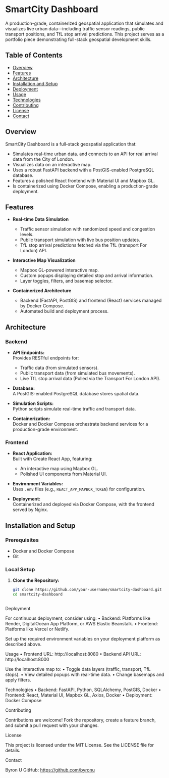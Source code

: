 # SmartCity Dashboard

A production-grade, containerized geospatial application that simulates and visualizes live urban data—including traffic sensor readings, public transport positions, and TfL stop arrival predictions. This project serves as a portfolio piece demonstrating full-stack geospatial development skills.

## Table of Contents

- [Overview](#overview)
- [Features](#features)
- [Architecture](#architecture)
- [Installation and Setup](#installation-and-setup)
- [Deployment](#deployment)
- [Usage](#usage)
- [Technologies](#technologies)
- [Contributing](#contributing)
- [License](#license)
- [Contact](#contact)

## Overview

SmartCity Dashboard is a full-stack geospatial application that:
- Simulates real-time urban data. and connects to an API for real arrival data from the City of London.
- Visualizes data on an interactive map.
- Uses a robust FastAPI backend with a PostGIS-enabled PostgreSQL database.
- Features a polished React frontend with Material UI and Mapbox GL.
- Is containerized using Docker Compose, enabling a production-grade deployment.

## Features

- **Real-time Data Simulation**  
  - Traffic sensor simulation with randomized speed and congestion levels.
  - Public transport simulation with live bus position updates.
  - TfL stop arrival predictions fetched via the TfL (transport For London) API.
  
- **Interactive Map Visualization**  
  - Mapbox GL-powered interactive map.
  - Custom popups displaying detailed stop and arrival information.
  - Layer toggles, filters, and basemap selector.
  
- **Containerized Architecture**  
  - Backend (FastAPI, PostGIS) and frontend (React) services managed by Docker Compose.
  - Automated build and deployment process.

## Architecture

### Backend

- **API Endpoints:**  
  Provides RESTful endpoints for:
  - Traffic data (from simulated sensors).
  - Public transport data (from simulated bus movements).
  - Live TfL stop arrival data (Pulled via the Transport For London API).
  
- **Database:**  
  A PostGIS-enabled PostgreSQL database stores spatial data.

- **Simulation Scripts:**  
  Python scripts simulate real-time traffic and transport data.

- **Containerization:**  
  Docker and Docker Compose orchestrate backend services for a production-grade environment.

### Frontend

- **React Application:**  
  Built with Create React App, featuring:
  - An interactive map using Mapbox GL.
  - Polished UI components from Material UI.
  
- **Environment Variables:**  
  Uses `.env` files (e.g., `REACT_APP_MAPBOX_TOKEN`) for configuration.

- **Deployment:**  
  Containerized and deployed via Docker Compose, with the frontend served by Nginx.

## Installation and Setup

### Prerequisites

- Docker and Docker Compose
- Git

### Local Setup

1. **Clone the Repository:**

   ```bash
   git clone https://github.com/your-username/smartcity-dashboard.git
   cd smartcity-dashboard



Deployment

For continuous deployment, consider using:
	•	Backend: Platforms like Render, DigitalOcean App Platform, or AWS Elastic Beanstalk.
	•	Frontend: Platforms like Vercel or Netlify.

Set up the required environment variables on your deployment platform as described above.

Usage
	•	Frontend URL: http://localhost:8080
	•	Backend API URL: http://localhost:8000

Use the interactive map to:
	•	Toggle data layers (traffic, transport, TfL stops).
	•	View detailed popups with real-time data.
	•	Change basemaps and apply filters.

Technologies
	•	Backend: FastAPI, Python, SQLAlchemy, PostGIS, Docker
	•	Frontend: React, Material UI, Mapbox GL, Axios, Docker
	•	Deployment: Docker Compose

Contributing

Contributions are welcome! Fork the repository, create a feature branch, and submit a pull request with your changes.

License

This project is licensed under the MIT License. See the LICENSE file for details.

Contact

Byron U
GitHub: https://github.com/byronu
